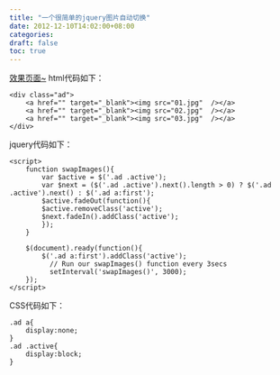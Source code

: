 ```yaml
---
title: "一个很简单的jquery图片自动切换"
date: 2012-12-10T14:02:00+08:00
categories: 
draft: false
toc: true
---
```


[效果页面~](http://www.dofaith.net/) html代码如下： 
    
    
    <div class="ad">
    	<a href="" target="_blank"><img src="01.jpg"  /></a>
    	<a href="" target="_blank"><img src="02.jpg"  /></a>
    	<a href="" target="_blank"><img src="03.jpg"  /></a>
    </div>

jquery代码如下： 
    
    
    <script>
    	function swapImages(){
    		var $active = $('.ad .active');
    		var $next = ($('.ad .active').next().length > 0) ? $('.ad .active').next() : $('.ad a:first');
    		$active.fadeOut(function(){
    		$active.removeClass('active');
    		$next.fadeIn().addClass('active');
    		});
    	}
    
        $(document).ready(function(){
    		$('.ad a:first').addClass('active');
    		  // Run our swapImages() function every 3secs
    		  setInterval('swapImages()', 3000);
        });
    </script>

CSS代码如下： 
    
    
    .ad a{
    	display:none;
    }
    .ad .active{
        display:block;
    }